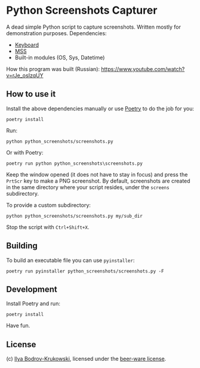 # Python Screenshots Capturer

A dead simple Python script to capture screenshots. Written mostly for demonstration purposes. Dependencies:

* [Keyboard](https://github.com/boppreh/keyboard)
* [MSS](https://github.com/BoboTiG/python-mss)
* Built-in modules (OS, Sys, Datetime)

How this program was built (Russian): https://www.youtube.com/watch?v=rJe_osIzqUY

## How to use it

Install the above dependencies manually or use [Poetry](https://python-poetry.org) to do the job for you:

```
poetry install
```

Run:

```
python python_screenshots/screenshots.py
```

Or with Poetry:

```
poetry run python python_screenshots\screenshots.py
```

Keep the window opened (it does not have to stay in focus) and press the `PrtScr` key to make a PNG screenshot. By default, screenshots are created in the same directory where your script resides, under the `screens` subdirectory.

To provide a custom subdirectory:

```
python python_screenshots/screenshots.py my/sub_dir
```

Stop the script with `Ctrl+Shift+X`.

## Building

To build an executable file you can use `pyinstaller`:

```
poetry run pyinstaller python_screenshots/screenshots.py -F
```

## Development

Install Poetry and run:

```
poetry install
```

Have fun.

## License

(c) [Ilya Bodrov-Krukowski](http://bodrovis.tech/), licensed under the [beer-ware license](https://fedoraproject.org/wiki/Licensing/Beerware).
